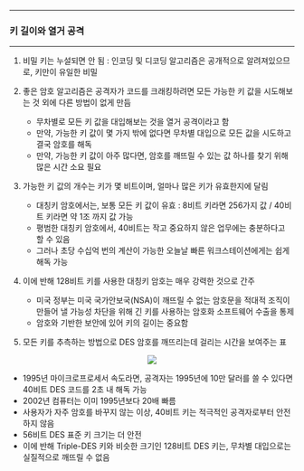 -----
### 키 길이와 열거 공격
-----
1. 비밀 키는 누설되면 안 됨 : 인코딩 및 디코딩 알고리즘은 공개적으로 알려져있으므로, 키만이 유일한 비밀
2. 좋은 암호 알고리즘은 공격자가 코드를 크래킹하려면 모든 가능한 키 값을 시도해보는 것 외에 다른 방법이 없게 만듬
   - 무차별로 모든 키 값을 대입해보는 것을 열거 공격이라고 함
   - 만약, 가능한 키 값이 몇 가지 밖에 없다면 무차별 대입으로 모든 값을 시도하고 결국 암호를 해독
   - 만약, 가능한 키 값이 아주 많다면, 암호를 깨뜨릴 수 있는 값 하나를 찾기 위해 많은 시간 소요 필요

3. 가능한 키 값의 개수는 키가 몇 비트이며, 얼마나 많은 키가 유효한지에 달림
   - 대칭키 암호에서는, 보통 모든 키 값이 유효 : 8비트 키라면 256가지 값 / 40비트 키라면 약 1조 까지 값 가능
   - 평범한 대칭키 암호에서, 40비트는 작고 중요하지 않은 업무에는 충분하다고 할 수 있음
   - 그러나 초당 수십억 번의 계산이 가능한 오늘날 빠른 워크스테이션에게는 쉽게 해독 가능

4. 이에 반해 128비트 키를 사용한 대칭키 암호는 매우 강력한 것으로 간주
   - 미국 정부는 미국 국가안보국(NSA)이 깨뜨릴 수 없는 암호문을 적대적 조직이 만들어 낼 가능성 차단을 위해 긴 키를 사용하는 암호화 소프트웨어 수출을 통제
   - 암호와 기반한 보안에 있어 키의 길이는 중요함

5. 모든 키를 추측하는 방법으로 DES 암호를 깨뜨리는데 걸리는 시간을 보여주는 표
<div align="center">
<img src="https://github.com/user-attachments/assets/0d21396c-0e8e-4145-842d-4c810456082d">
</div>

   - 1995년 마이크로프로세서 속도라면, 공격자는 1995년에 10만 달러를 쓸 수 있다면 40비트 DES 코드를 2초 내 해독 가능
   - 2002년 컴퓨터는 이미 1995년보다 20배 빠름
   - 사용자가 자주 암호를 바꾸지 않는 이상, 40비트 키는 적극적인 공격자로부터 안전하지 않음
   - 56비트 DES 표준 키 크기는 더 안전 
   - 이에 반해 Triple-DES 키와 비슷한 크기인 128비트 DES 키는, 무차별 대입으로는 실질적으로 깨뜨릴 수 없음
